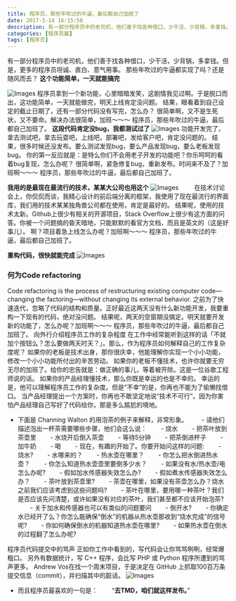 ```yaml
---
title: 程序员，那些年吹过的牛逼，最后都自己加班了
date: 2017-3-14 16:15:58
description: 有一部分程序员中的老司机，他们善于找各种借口，少干活，少背锅，多拿钱。但是，更多的程序员坦诚、直白、意气用事
categories: [程序员篇]
tags: [程序员]
---
```


<!-- more -->


有一部分程序员中的老司机，他们善于找各种借口，少干活，少背锅，多拿钱。但是，更多的程序员坦诚、直白、意气用事。
那些年吹过的牛逼都实现了吗？还是随风而去？
**这个功能简单，一天就能搞完**

![Images](//img.mp.itc.cn/upload/20170313/f5e38c95009545c19e2b90c4b7b5f847.jpeg)
程序员拿到一个新功能，心里暗暗发笑，这剧情我见过啊。于是脱口而出，这功能简单，一天就能做完，明天上线肯定没问题。
结果，眼看着到自己设定的截止日期了，还有一部分代码没有写完，怎么办？
很简单啊，又不是生死状，又不要命。解决办法很简单，加班～～～
程序员，那些年吹过的牛逼，最后都自己加班了。
**这段代码肯定没bug，我都测试过了**
![Images](//img.mp.itc.cn/upload/20170313/12a3cbfcb0e84455b6d88fd703138a09_th.jpeg)
功能开发完了，拿去测试吧，拿去玩耍吧，上线吧，部署吧，发给客户吧，肯定没问题的。
结果，很多时候还没发布。要么测试发现bug，要么产品发现bug，要么老板发现bug。
你的第一反应就是：是特么你们不会用老子开发的功能吧？你乐呵呵的看着bug复现，怎么办呢？
很简单啊，紧急修复bug，重新发布。时间来不及了？加班啊～～～
程序员，那些年吹过的牛逼，最后都自己加班了。



**我用的是最现在最流行的技术，某某大公司也用这个**
![Images](//img.mp.itc.cn/upload/20170313/45cadc5ce7b647efacbf3bfb97419c19_th.jpeg)
　　
在技术讨论会上，你侃侃而谈，我精心设计的前后端分离的框架，我使用了现在最流行的界面库，我们用的技术某某独角兽公司都在使用，肯定是最好的。
结果呢，使用的技术太新。Github上很少有相关的开源项目，Stack Overflow上很少有这方面的问答。你被一个问题搞的昏天暗地，只能默默的看官方文档，而且是英文的（这是好事儿）。
啊？项目着急上线怎么办呢？加班啊～～～
程序员，那些年吹过的牛逼，最后都自己加班了。


**重构代码，很快就能完成**
![Images](//img.mp.itc.cn/upload/20170313/6f7b00b3323943c99cb9dffef860c60b.gif)

### 何为Code refactoring
Code refactoring is the process of restructuring existing computer code—changing the factoring—without changing its external behavior.
之前为了快速迭代，忽略了代码的结构和质量。正好最近这两天没有什么新功能开发，我要重构一下现有的代码，绝对没问题。
结果呢，两天的空窗期没搞定。明天就要开发新的功能了，怎么办呢？加班啊～～～
程序员，那些年吹过的牛逼，最后都自己加班了。
向外行介绍程序员工作的复杂程度
在工作中经常能听到这样的话「不就加个按钮么？怎么要做两天时天？」。那么，作为程序员如何解释自己的工作复杂度呢？
如果你的老板是技术出身，那你很庆幸，他能理解你实现一个小小功能，修改一个小小功能所付出的辛苦劳动。
如果你的老板不懂技术，也许你就要无穷无尽的加班了。给你的忠告就是：做正确的事儿，等着被开除。这是一位谷歌工程师说的话。
如果你的产品经理懂技术，那么你既是幸运的也是不幸的。
幸运的是，他可以理解程序员工作的复杂度。但是“不幸”的是，你再也不能为了偷懒找借口。
当产品经理提出一个方案时，你再也不敢坚定地说“技术不可行”。因为你害怕产品经理自己写好了代码给你，那是多么尴尬的境地。

- 下面是 Channing Walton 的用泡茶的例子来解释，非常形象。
　　- 请他们描述泡出一杯茶需要哪些步骤，他们会这么说：
　　- 烧水
　　- 把茶叶放到茶壶里
　　- 水烧开后倒入茶壶
　　- 等待5分钟
　　- 把茶倒进杯子
　　- 加牛奶
　　- 喝
　　- 现在，有趣的开始了。你要开始问这样的问题:
　　- 烧水?
　　- 水哪来的？
　　- 热水壶在哪里？
　　- 你怎么把水倒进热水壶？
　　- 你怎么知道热水壶壶里要倒多少水？
　　- 如果没有水/热水壶/电怎么办呢?
　　- 假如加水传感器失效怎么办?
　　- 假如煮水传感器失效怎么办？
　　- 茶叶放到茶壶里?
　　- 茶壶在哪里，如果没有茶壶怎么办？烧水之前我们应该考虑到这些问题吗?
　　- 茶叶在哪里，要用哪一种茶叶？我们是否应该先问清楚，或许如果没有对应的茶叶，我们甚至都不应该开始泡茶?
　　- 关于加水和传感器也可以有类似的问题要问
　　- 倒开水?
　　- 你确定水已经开了么？你怎么能确保“倒水”的机器从热水壶那收到“烧水完成”的信号呢?
　　- 你如何确保倒水的机器知道热水壶在哪里?
　　- 如果热水壶在倒水的过程翻了怎么办呢?


程序员代码提交中的骂声
正如你工作中看到的，写代码会让你骂骂咧咧，经常爆粗口。
另外有数据统计，写 C++ 程序，会比写 PHP 或 Python 程序所遭到的骂声更多。
Andrew Vos在找一个周末项目，于是决定在 GitHub 上抓取100百万条提交信息（commit），并扫描其中的脏话。
![Images](//img.mp.itc.cn/upload/20170313/be133d300641446aa7c0f7ec1485c7f6_th.jpeg)
　　
- 而且程序员最喜欢的一句是：
　　“**去TMD，咱们就这样发布。**”
